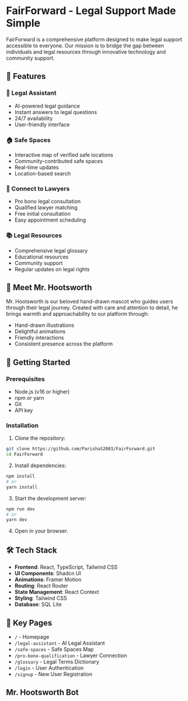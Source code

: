 # FairForward - Legal Support Made Simple

FairForward is a comprehensive platform designed to make legal support accessible to everyone. Our mission is to bridge the gap between individuals and legal resources through innovative technology and community support.

## 🌟 Features

### 🤖 Legal Assistant
- AI-powered legal guidance
- Instant answers to legal questions
- 24/7 availability
- User-friendly interface

### 🏠 Safe Spaces
- Interactive map of verified safe locations
- Community-contributed safe spaces
- Real-time updates
- Location-based search

### 👥 Connect to Lawyers
- Pro bono legal consultation
- Qualified lawyer matching
- Free initial consultation
- Easy appointment scheduling

### 📚 Legal Resources
- Comprehensive legal glossary
- Educational resources
- Community support
- Regular updates on legal rights

## 🦉 Meet Mr. Hootsworth

Mr. Hootsworth is our beloved hand-drawn mascot who guides users through their legal journey. Created with care and attention to detail, he brings warmth and approachability to our platform through:
- Hand-drawn illustrations
- Delightful animations
- Friendly interactions
- Consistent presence across the platform

## 🚀 Getting Started

### Prerequisites
- Node.js (v16 or higher)
- npm or yarn
- Git
- API key

### Installation

1. Clone the repository:
```bash
git clone https://github.com/ParishaS2003/FairForward.git
cd FairForward
```

2. Install dependencies:
```bash
npm install
# or
yarn install
```

3. Start the development server:
```bash
npm run dev
# or
yarn dev
```

4. Open in your browser.

## 🛠️ Tech Stack

- **Frontend**: React, TypeScript, Tailwind CSS
- **UI Components**: Shadcn UI
- **Animations**: Framer Motion
- **Routing**: React Router
- **State Management**: React Context
- **Styling**: Tailwind CSS
- **Database**: SQL Lite

## 📱 Key Pages

- `/` - Homepage
- `/legal-assistant` - AI Legal Assistant
- `/safe-spaces` - Safe Spaces Map
- `/pro-bono-qualification` - Lawyer Connection
- `/glossary` - Legal Terms Dictionary
- `/login` - User Authentication
- `/signup` - New User Registration

## Mr. Hootsworth Bot






